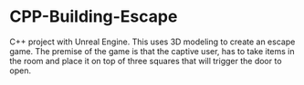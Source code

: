 # CPP-Building-Escape
C++ project with Unreal Engine. This uses 3D modeling to create an escape game. The premise of the game is that the captive user, has to take items in the room and place it on top of three squares that will trigger the door to open. 
